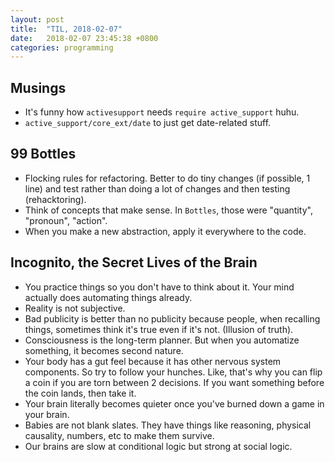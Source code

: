```yaml
---
layout: post
title:  "TIL, 2018-02-07"
date:   2018-02-07 23:45:38 +0800
categories: programming
---
```


## Musings

- It's funny how `activesupport` needs `require active_support` huhu.
- `active_support/core_ext/date` to just get date-related stuff.

## 99 Bottles

- Flocking rules for refactoring. Better to do tiny changes (if possible, 1 line) and test rather than doing a lot of changes and then testing (rehacktoring).
- Think of concepts that make sense. In `Bottles`, those were "quantity", "pronoun", "action".
- When you make a new abstraction, apply it everywhere to the code.

## Incognito, the Secret Lives of the Brain

- You practice things so you don't have to think about it. Your mind actually does automating things already.
- Reality is not subjective.
- Bad publicity is better than no publicity because people, when recalling things, sometimes think it's true even if it's not. (Illusion of truth).
- Consciousness is the long-term planner. But when you automatize something, it becomes second nature.
- Your body has a gut feel because it has other nervous system components. So try to follow your hunches. Like, that's why you can flip a coin if you are torn between 2 decisions. If you want something before the coin lands, then take it.
- Your brain literally becomes quieter once you've burned down a game in your brain.
- Babies are not blank slates. They have things like reasoning, physical causality, numbers, etc to make them survive.
- Our brains are slow at conditional logic but strong at social logic.
